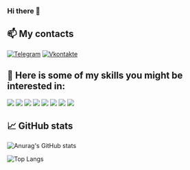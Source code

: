 ### Hi there 👋

## 📫 My contacts
[![Telegram](https://img.shields.io/badge/-Telegram-090909?style=for-the-badge&logo=telegram&logoColor=27A0D9)](https://t.me/skfhs_45)
[![Vkontakte](https://img.shields.io/badge/-Vkontakte-090909?style=for-the-badge&logo=Vk&logoColor=4F7DB3)](https://vk.com/id436243157)

<!-- Add some information about me -->
<!-- ### I'm currently a MIPT student on Department of Radio Engineering and Cybernetics. -->

<!-- Improve this section -->

<!-- ## :grey_question: About me:
I’m currently...
- learning С/C++ :eyes:
- studying higher mathematics and general physics :exclamation: -->

<!-- Senter this icons -->
## :wrench: Here is some of my skills you might be interested in:
![](https://img.shields.io/badge/OS-Linux-informational?style=flat&logo=linux&logoColor=white&color=2bbc8a)
![](https://img.shields.io/badge/Code-C-informational?style=flat&logo=C&logoColor=white&color=2bbc8a)
![](https://img.shields.io/badge/Code-C++-informational?style=flat&logo=C++&logoColor=white&color=2bbc8a)
![](https://img.shields.io/badge/DevOps-git-informational?style=flat&logo=git&logoColor=white&color=2bbc8a)
![](https://img.shields.io/badge/Scripting-bash-informational?style=flat&logo=gnu-bash&logoColor=white&color=2bbc8a)
![](https://img.shields.io/badge/Code-Python-informational?style=flat&logo=python&logoColor=white&color=2bbc8a)
![](https://img.shields.io/badge/Code-Latex-informational?style=flat&logo=Latex&logoColor=white&color=2bbc8a)
![](https://img.shields.io/badge/DevOps-Cmake-informational?style=flat&logo=CMake&logoColor=white&color=2bbc8a)

## 📈 GitHub stats
<!-- sentering this icons -->

![Anurag's GitHub stats](https://github-readme-stats.vercel.app/api?username=pavel-collab&show_icons=true&theme=tokyonight)

![Top Langs](https://github-readme-stats.vercel.app/api/top-langs/?username=pavel-collab&layout=compact&theme=tokyonight)

<!--
**pavel-collab/pavel-collab** is a ✨ _special_ ✨ repository because its `README.md` (this file) appears on your GitHub profile.

Here are some ideas to get you started:

- 🔭 I’m currently working on ...
- 🌱 I’m currently learning ...
- 👯 I’m looking to collaborate on ...
- 🤔 I’m looking for help with ...
- 💬 Ask me about ...
- 📫 How to reach me: ...
- 😄 Pronouns: ...
- ⚡ Fun fact: ...
-->
